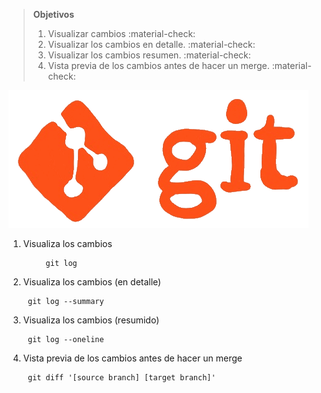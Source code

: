> **Objetivos**  
> 1. Visualizar cambios :material-check:  
> 2. Visualizar los cambios en detalle. :material-check:  
> 3. Visualizar los cambios resumen. :material-check:  
> 4. Vista previa de los cambios antes de hacer un merge. :material-check:

  ![Inspeccionar con git](images/github.gif)

1. Visualiza los cambios
  
            git log


2. Visualiza los cambios (en detalle)
  
    
        git log --summary
   

3. Visualiza los cambios (resumido)
  

        git log --oneline
    

4. Vista previa de los cambios antes de hacer un merge
  


        git diff '[source branch] [target branch]'
    